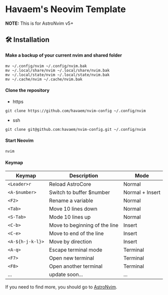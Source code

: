 # Havaem's Neovim Template

**NOTE:** This is for AstroNvim v5+

## 🛠️ Installation

#### Make a backup of your current nvim and shared folder

```shell
mv ~/.config/nvim ~/.config/nvim.bak
mv ~/.local/share/nvim ~/.local/share/nvim.bak
mv ~/.local/state/nvim ~/.local/state/nvim.bak
mv ~/.cache/nvim ~/.cache/nvim.bak
```

#### Clone the repository

- https

```shell
git clone https://github.com/havaem/nvim-config ~/.config/nvim
```

- ssh

```shell
git clone git@github.com:havaem/nvim-config.git ~/.config/nvim
```

#### Start Neovim

```shell
nvim
```

#### Keymap

| Keymap           | Description                   | Mode            |
| ---------------- | ----------------------------- | --------------- |
| `<Leader>r`      | Reload AstroCore              | Normal          |
| `<A-$number>`    | Switch to buffer $number      | Normal + Insert |
| `<F2>`           | Rename a variable             | Normal          |
| `<Tab>`          | Move 10 lines down            | Normal          |
| `<S-Tab>`        | Mode 10 lines up              | Normal          |
| `<C-b>`          | Move to beginning of the line | Insert          |
| `<C-e>`          | Move to end of the line       | Insert          |
| `<A-${h-j-k-l}>` | Move by direction             | Insert          |
| `<A-q>`          | Escape terminal mode          | Terminal        |
| `<F7>`           | Open new terminal             | Terminal        |
| `<F8>`           | Open another terminal         | Terminal        |
| ...              | update soon...                | ...             |

If you need to find more, you should go to [AstroNvim](https://docs.astronvim.com/mappings).
